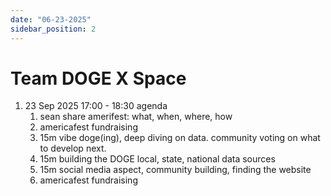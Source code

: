 ```yaml
---
date: "06-23-2025"
sidebar_position: 2
---
```


# Team DOGE X Space

1. 23 Sep 2025 17:00 - 18:30 agenda
	1. sean share amerifest: what, when, where, how
	1. americafest fundraising
	1. 15m vibe doge(ing), deep diving on data. community voting on what to develop next. 
	1. 15m building the DOGE local, state, national data sources
	1. 15m social media aspect, community building, finding the website
	1. americafest fundraising